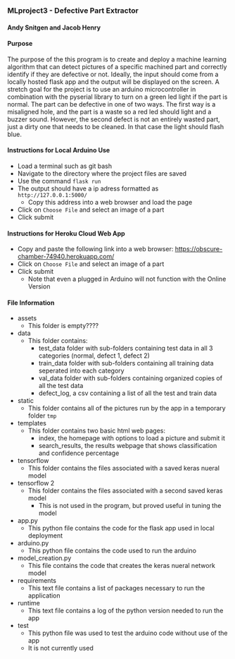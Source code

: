 ### MLproject3 - Defective Part Extractor
#### Andy Snitgen and Jacob Henry

#### Purpose
<p>
  The purpose of the this program is to create and deploy a machine learning algorithm that can detect pictures of a specific machined part and correctly identify if they are defective or not.  Ideally, the input should come from a locally hosted flask app and the output will be displayed on the screen.  A stretch goal for the project is to use an arduino microcontroller in combination with the pyserial library to turn on a green led light if the part is normal.  The part can be defective in one of two ways.  The first way is a misaligned hole, and the part is a waste so a red led should light and a buzzer sound.  However, the second defect is not an entirely wasted part, just a dirty one that needs to be cleaned.  In that case the light should flash blue. </p>

#### Instructions for Local Arduino Use
* Load a terminal such as git bash
* Navigate to the directory where the project files are saved
* Use the command `flask run`
* The output should have a ip adress formatted as `http://127.0.0.1:5000/`
  * Copy this address into a web browser and load the page
* Click on `Choose File` and select an image of a part
* Click submit

#### Instructions for Heroku Cloud Web App
* Copy and paste the following link into a web browser: https://obscure-chamber-74940.herokuapp.com/
* Click on `Choose File` and select an image of a part
* Click submit
  * Note that even a plugged in Arduino will not function with the Online Version

#### File Information
* assets
  * This folder is empty????
* data
  * This folder contains:
    * test_data folder with sub-folders containing test data in all 3 categories (normal, defect 1, defect 2)
    * train_data folder with sub-folders containing all training data seperated into each category
    * val_data folder with sub-folders containing organized copies of all the test data
    * defect_log, a csv containing a list of all the test and train data
* static
  * This folder contains all of the pictures run by the app in a temporary folder `tmp`
* templates
  * This folder contains two basic html web pages:
    * index, the homepage with options to load a picture and submit it
    * search_results, the results webpage that shows classification and confidence percentage
* tensorflow
  * This folder contains the files associated with a saved keras nueral model
* tensorflow 2
  * This folder contains the files associated with a second saved keras model
    * This is not used in the program, but proved useful in tuning the model
* app.py
  * This python file contains the code for the flask app used in local deployment
* arduino.py
  * This python file contains the code used to run the arduino
* model_creation.py
  * This file contains the code that creates the keras nueral network model
* requirements
  * This text file contains a list of packages necessary to run the application
* runtime
  * This text file contains a log of the python version needed to run the app
* test
  * This python file was used to test the arduino code without use of the app 
  * It is not currently used
